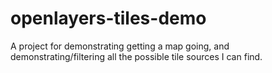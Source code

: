 # openlayers-tiles-demo
A project for demonstrating getting a map going, and demonstrating/filtering all the possible tile sources I can find.
